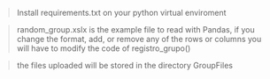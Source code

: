 > Install requirements.txt on your python virtual enviroment

> random_group.xslx is the example file to read with Pandas, if you change the format, add, or remove any of the rows or columns you will have to modify
the code of registro_grupo() 

> the files uploaded will be stored in the directory GroupFiles
